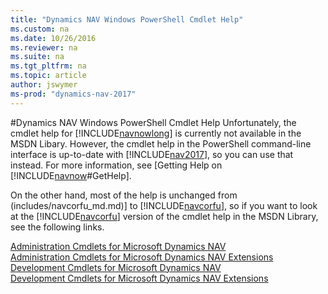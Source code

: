 ```yaml
---
title: "Dynamics NAV Windows PowerShell Cmdlet Help"
ms.custom: na
ms.date: 10/26/2016
ms.reviewer: na
ms.suite: na
ms.tgt_pltfrm: na
ms.topic: article
author: jswymer
ms-prod: "dynamics-nav-2017"
---
```

#Dynamics NAV Windows PowerShell Cmdlet Help
Unfortunately, the cmdlet help for [!INCLUDE[navnowlong](includes/nav2017.md)] is currently not available in the MSDN Libary. However, the cmdlet help in the PowerShell command-line interface is up-to-date with [!INCLUDE[nav2017](includes/nav2017.md)], so you can use that instead. For more information, see [Getting Help on [!INCLUDE[navnow](includes/navnow_md.md)#GetHelp].

On the other hand, most of the help is unchanged from (includes/navcorfu_md.md)] to [!INCLUDE[navcorfu](includes/navcorfu_md.md)], so if you want to look at the [!INCLUDE[navcorfu](includes/navcorfu_md.md)] version of the cmdlet help in the MSDN Library, see the following links. 

 [Administration Cmdlets for Microsoft Dynamics NAV](https://msdn.microsoft.com/en-us/library/jj672916%28v=nav.90%29.aspx)  
 [Administration Cmdlets for Microsoft Dynamics NAV Extensions](https://msdn.microsoft.com/en-us/library/mt584148%28v=nav.90%29.aspx)  
 [Development Cmdlets for Microsoft Dynamics NAV](https://msdn.microsoft.com/en-us/library/dn789712%28v=nav.90%29.aspx)   
 [Development Cmdlets for Microsoft Dynamics NAV Extensions](https://msdn.microsoft.com/en-us/library/mt584152%28v=nav.90%29.aspx)   
 
